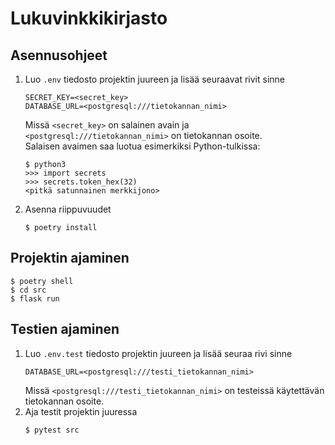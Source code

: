 # Lukuvinkkikirjasto

## Asennusohjeet
1. Luo `.env` tiedosto projektin juureen ja lisää seuraavat rivit sinne
    ```
    SECRET_KEY=<secret_key>
    DATABASE_URL=<postgresql:///tietokannan_nimi>
    ```
    Missä `<secret_key>` on salainen avain ja `<postgresql:///tietokannan_nimi>` on tietokannan osoite.  
    Salaisen avaimen saa luotua esimerkiksi Python-tulkissa:
    ```
    $ python3
    >>> import secrets
    >>> secrets.token_hex(32)
    <pitkä satunnainen merkkijono>
    ```

2. Asenna riippuvuudet
    ```
    $ poetry install
    ```

## Projektin ajaminen
```
$ poetry shell
$ cd src
$ flask run
```

## Testien ajaminen
1. Luo `.env.test` tiedosto projektin juureen ja lisää seuraa rivi sinne
    ```
    DATABASE_URL=<postgresql:///testi_tietokannan_nimi>
    ```
    Missä `<postgresql:///testi_tietokannan_nimi>` on testeissä käytettävän tietokannan osoite.  
2. Aja testit projektin juuressa
    ```
    $ pytest src
    ```